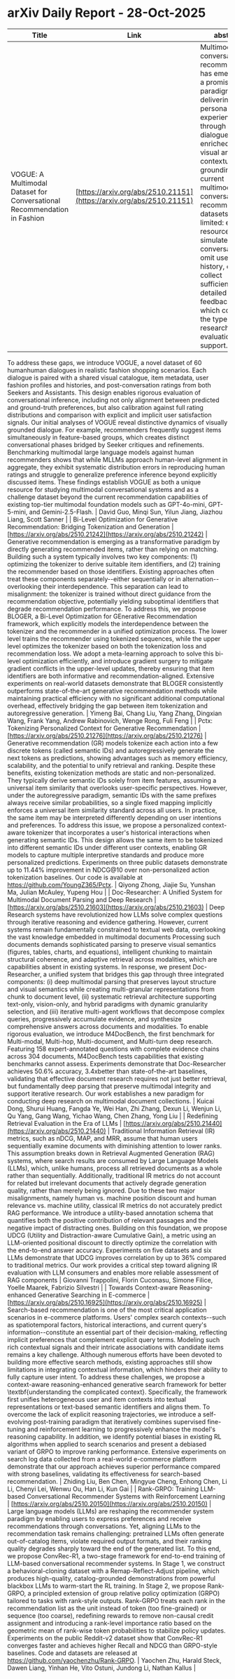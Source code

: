 # arXiv Daily Report - 28-Oct-2025

| Title | Link | abstract | author |
| --- | --- | --- | --- |
| VOGUE: A Multimodal Dataset for Conversational Recommendation in Fashion | [https://arxiv.org/abs/2510.21151](https://arxiv.org/abs/2510.21151) | Multimodal conversational recommendation has emerged as a promising paradigm for delivering personalized experiences through natural dialogue enriched by visual and contextual grounding. Yet, current multimodal conversational recommendation datasets remain limited: existing resources either simulate conversations, omit user history, or fail to collect sufficiently detailed feedback, all of which constrain the types of research and evaluation they support.
  To address these gaps, we introduce VOGUE, a novel dataset of 60 humanhuman dialogues in realistic fashion shopping scenarios. Each dialogue is paired with a shared visual catalogue, item metadata, user fashion profiles and histories, and post-conversation ratings from both Seekers and Assistants. This design enables rigorous evaluation of conversational inference, including not only alignment between predicted and ground-truth preferences, but also calibration against full rating distributions and comparison with explicit and implicit user satisfaction signals.
  Our initial analyses of VOGUE reveal distinctive dynamics of visually grounded dialogue. For example, recommenders frequently suggest items simultaneously in feature-based groups, which creates distinct conversational phases bridged by Seeker critiques and refinements. Benchmarking multimodal large language models against human recommenders shows that while MLLMs approach human-level alignment in aggregate, they exhibit systematic distribution errors in reproducing human ratings and struggle to generalize preference inference beyond explicitly discussed items. These findings establish VOGUE as both a unique resource for studying multimodal conversational systems and as a challenge dataset beyond the current recommendation capabilities of existing top-tier multimodal foundation models such as GPT-4o-mini, GPT-5-mini, and Gemini-2.5-Flash. | David Guo, Minqi Sun, Yilun Jiang, Jiazhou Liang, Scott Sanner |
| Bi-Level Optimization for Generative Recommendation: Bridging Tokenization and Generation | [https://arxiv.org/abs/2510.21242](https://arxiv.org/abs/2510.21242) | Generative recommendation is emerging as a transformative paradigm by directly generating recommended items, rather than relying on matching. Building such a system typically involves two key components: (1) optimizing the tokenizer to derive suitable item identifiers, and (2) training the recommender based on those identifiers. Existing approaches often treat these components separately--either sequentially or in alternation--overlooking their interdependence. This separation can lead to misalignment: the tokenizer is trained without direct guidance from the recommendation objective, potentially yielding suboptimal identifiers that degrade recommendation performance.
  To address this, we propose BLOGER, a Bi-Level Optimization for GEnerative Recommendation framework, which explicitly models the interdependence between the tokenizer and the recommender in a unified optimization process. The lower level trains the recommender using tokenized sequences, while the upper level optimizes the tokenizer based on both the tokenization loss and recommendation loss. We adopt a meta-learning approach to solve this bi-level optimization efficiently, and introduce gradient surgery to mitigate gradient conflicts in the upper-level updates, thereby ensuring that item identifiers are both informative and recommendation-aligned. Extensive experiments on real-world datasets demonstrate that BLOGER consistently outperforms state-of-the-art generative recommendation methods while maintaining practical efficiency with no significant additional computational overhead, effectively bridging the gap between item tokenization and autoregressive generation. | Yimeng Bai, Chang Liu, Yang Zhang, Dingxian Wang, Frank Yang, Andrew Rabinovich, Wenge Rong, Fuli Feng |
| Pctx: Tokenizing Personalized Context for Generative Recommendation | [https://arxiv.org/abs/2510.21276](https://arxiv.org/abs/2510.21276) | Generative recommendation (GR) models tokenize each action into a few discrete tokens (called semantic IDs) and autoregressively generate the next tokens as predictions, showing advantages such as memory efficiency, scalability, and the potential to unify retrieval and ranking. Despite these benefits, existing tokenization methods are static and non-personalized. They typically derive semantic IDs solely from item features, assuming a universal item similarity that overlooks user-specific perspectives. However, under the autoregressive paradigm, semantic IDs with the same prefixes always receive similar probabilities, so a single fixed mapping implicitly enforces a universal item similarity standard across all users. In practice, the same item may be interpreted differently depending on user intentions and preferences. To address this issue, we propose a personalized context-aware tokenizer that incorporates a user's historical interactions when generating semantic IDs. This design allows the same item to be tokenized into different semantic IDs under different user contexts, enabling GR models to capture multiple interpretive standards and produce more personalized predictions. Experiments on three public datasets demonstrate up to 11.44% improvement in NDCG@10 over non-personalized action tokenization baselines. Our code is available at https://github.com/YoungZ365/Pctx. | Qiyong Zhong, Jiajie Su, Yunshan Ma, Julian McAuley, Yupeng Hou |
| Doc-Researcher: A Unified System for Multimodal Document Parsing and Deep Research | [https://arxiv.org/abs/2510.21603](https://arxiv.org/abs/2510.21603) | Deep Research systems have revolutionized how LLMs solve complex questions through iterative reasoning and evidence gathering. However, current systems remain fundamentally constrained to textual web data, overlooking the vast knowledge embedded in multimodal documents Processing such documents demands sophisticated parsing to preserve visual semantics (figures, tables, charts, and equations), intelligent chunking to maintain structural coherence, and adaptive retrieval across modalities, which are capabilities absent in existing systems. In response, we present Doc-Researcher, a unified system that bridges this gap through three integrated components: (i) deep multimodal parsing that preserves layout structure and visual semantics while creating multi-granular representations from chunk to document level, (ii) systematic retrieval architecture supporting text-only, vision-only, and hybrid paradigms with dynamic granularity selection, and (iii) iterative multi-agent workflows that decompose complex queries, progressively accumulate evidence, and synthesize comprehensive answers across documents and modalities. To enable rigorous evaluation, we introduce M4DocBench, the first benchmark for Multi-modal, Multi-hop, Multi-document, and Multi-turn deep research. Featuring 158 expert-annotated questions with complete evidence chains across 304 documents, M4DocBench tests capabilities that existing benchmarks cannot assess. Experiments demonstrate that Doc-Researcher achieves 50.6% accuracy, 3.4xbetter than state-of-the-art baselines, validating that effective document research requires not just better retrieval, but fundamentally deep parsing that preserve multimodal integrity and support iterative research. Our work establishes a new paradigm for conducting deep research on multimodal document collections. | Kuicai Dong, Shurui Huang, Fangda Ye, Wei Han, Zhi Zhang, Dexun Li, Wenjun Li, Qu Yang, Gang Wang, Yichao Wang, Chen Zhang, Yong Liu |
| Redefining Retrieval Evaluation in the Era of LLMs | [https://arxiv.org/abs/2510.21440](https://arxiv.org/abs/2510.21440) | Traditional Information Retrieval (IR) metrics, such as nDCG, MAP, and MRR, assume that human users sequentially examine documents with diminishing attention to lower ranks. This assumption breaks down in Retrieval Augmented Generation (RAG) systems, where search results are consumed by Large Language Models (LLMs), which, unlike humans, process all retrieved documents as a whole rather than sequentially. Additionally, traditional IR metrics do not account for related but irrelevant documents that actively degrade generation quality, rather than merely being ignored. Due to these two major misalignments, namely human vs. machine position discount and human relevance vs. machine utility, classical IR metrics do not accurately predict RAG performance. We introduce a utility-based annotation schema that quantifies both the positive contribution of relevant passages and the negative impact of distracting ones. Building on this foundation, we propose UDCG (Utility and Distraction-aware Cumulative Gain), a metric using an LLM-oriented positional discount to directly optimize the correlation with the end-to-end answer accuracy. Experiments on five datasets and six LLMs demonstrate that UDCG improves correlation by up to 36% compared to traditional metrics. Our work provides a critical step toward aligning IR evaluation with LLM consumers and enables more reliable assessment of RAG components | Giovanni Trappolini, Florin Cuconasu, Simone Filice, Yoelle Maarek, Fabrizio Silvestri |
| Towards Context-aware Reasoning-enhanced Generative Searching in E-commerce | [https://arxiv.org/abs/2510.16925](https://arxiv.org/abs/2510.16925) | Search-based recommendation is one of the most critical application scenarios in e-commerce platforms. Users' complex search contexts--such as spatiotemporal factors, historical interactions, and current query's information--constitute an essential part of their decision-making, reflecting implicit preferences that complement explicit query terms. Modeling such rich contextual signals and their intricate associations with candidate items remains a key challenge. Although numerous efforts have been devoted to building more effective search methods, existing approaches still show limitations in integrating contextual information, which hinders their ability to fully capture user intent.
  To address these challenges, we propose a context-aware reasoning-enhanced generative search framework for better \textbf{understanding the complicated context}. Specifically, the framework first unifies heterogeneous user and item contexts into textual representations or text-based semantic identifiers and aligns them. To overcome the lack of explicit reasoning trajectories, we introduce a self-evolving post-training paradigm that iteratively combines supervised fine-tuning and reinforcement learning to progressively enhance the model's reasoning capability. In addition, we identify potential biases in existing RL algorithms when applied to search scenarios and present a debiased variant of GRPO to improve ranking performance. Extensive experiments on search log data collected from a real-world e-commerce platform demonstrate that our approach achieves superior performance compared with strong baselines, validating its effectiveness for search-based recommendation. | Zhiding Liu, Ben Chen, Mingyue Cheng, Enhong Chen, Li Li, Chenyi Lei, Wenwu Ou, Han Li, Kun Gai |
| Rank-GRPO: Training LLM-based Conversational Recommender Systems with Reinforcement Learning | [https://arxiv.org/abs/2510.20150](https://arxiv.org/abs/2510.20150) | Large language models (LLMs) are reshaping the recommender system paradigm by enabling users to express preferences and receive recommendations through conversations. Yet, aligning LLMs to the recommendation task remains challenging: pretrained LLMs often generate out-of-catalog items, violate required output formats, and their ranking quality degrades sharply toward the end of the generated list. To this end, we propose ConvRec-R1, a two-stage framework for end-to-end training of LLM-based conversational recommender systems. In Stage 1, we construct a behavioral-cloning dataset with a Remap-Reflect-Adjust pipeline, which produces high-quality, catalog-grounded demonstrations from powerful blackbox LLMs to warm-start the RL training. In Stage 2, we propose Rank-GRPO, a principled extension of group relative policy optimization (GRPO) tailored to tasks with rank-style outputs. Rank-GRPO treats each rank in the recommendation list as the unit instead of token (too fine-grained) or sequence (too coarse), redefining rewards to remove non-causal credit assignment and introducing a rank-level importance ratio based on the geometric mean of rank-wise token probabilities to stabilize policy updates. Experiments on the public Reddit-v2 dataset show that ConvRec-R1 converges faster and achieves higher Recall and NDCG than GRPO-style baselines. Code and datasets are released at https://github.com/yaochenzhu/Rank-GRPO. | Yaochen Zhu, Harald Steck, Dawen Liang, Yinhan He, Vito Ostuni, Jundong Li, Nathan Kallus |
